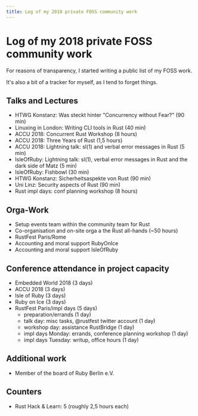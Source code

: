 ```yaml
---
title: Log of my 2018 private FOSS community work
---
```


# Log of my 2018 private FOSS community work

For reasons of transparency, I started writing a public list of my FOSS work.

It's also a bit of a tracker for myself, as I tend to forget things.

## Talks and Lectures

* HTWG Konstanz: Was steckt hinter "Concurrency without Fear?" (90 min)
* Linuxing in London: Writing CLI tools in Rust (40 min)
* ACCU 2018: Concurrent Rust Workshop (8 hours)
* ACCU 2018: Three Years of Rust (1,5 hours)
* ACCU 2018: Lightning talk: sl(1) and verbal error messages in Rust (5 min)
* IsleOfRuby: Lightning talk: sl(1), verbal error messages in Rust and the dark side of Matz (5 min)
* IsleOfRuby: Fishbowl (30 min)
* HTWG Konstanz: Sicherheitsaspekte von Rust (90 min)
* Uni Linz: Security aspects of Rust (90 min)
* Rust impl days: conf planning workshop (8 hours)

## Orga-Work

* Setup events team within the community team for Rust
* Co-organisation and on-site orga a the Rust all-hands (~50 hours)
* RustFest Paris/Rome
* Accounting and moral support RubyOnIce
* Accounting and moral support IsleOfRuby

## Conference attendance in project capacity

* Embedded World 2018 (3 days)
* ACCU 2018 (3 days)
* Isle of Ruby (3 days)
* Ruby on Ice (3 days)
* RustFest Paris/impl days (5 days)
  - preparation/errands (1 day)
  - talk day: misc tasks, @rustfest twitter account (1 day)
  - workshop day: assistance RustBridge (1 day)
  - impl days Monday: errands, conference planning workshop (1 day)
  - impl days Tuesday: writup, office hours (1 day)

## Additional work

* Member of the board of Ruby Berlin e.V.

## Counters

* Rust Hack & Learn: 5 (roughly 2,5 hours each)
